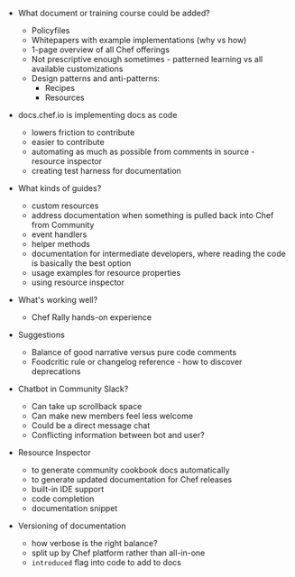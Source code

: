 - What document or training course could be added?
    * Policyfiles
    * Whitepapers with example implementations (why vs how)
    * 1-page overview of all Chef offerings  
    * Not prescriptive enough sometimes - patterned learning vs all available customizations
    * Design patterns and anti-patterns:
       * Recipes
       * Resources

- docs.chef.io is implementing docs as code
    * lowers friction to contribute
    * easier to contribute
    * automating as much as possible from comments in source - resource inspector
    * creating test harness for documentation 

- What kinds of guides?
    * custom resources
    * address documentation when something is pulled back into Chef from Community
    * event handlers
    * helper methods
    * documentation for intermediate developers, where reading the code is basically the best option
    * usage examples for resource properties 
    * using resource inspector 
    
- What's working well?
    * Chef Rally hands-on experience

- Suggestions
    * Balance of good narrative versus pure code comments
    * Foodcritic rule or changelog reference - how to discover deprecations

- Chatbot in Community Slack?
    * Can take up scrollback space
    * Can make new members feel less welcome
    * Could be a direct message chat
    * Conflicting information between bot and user?

- Resource Inspector
    * to generate community cookbook docs automatically
    * to generate updated documentation for Chef releases 
    * built-in IDE support
    * code completion
    * documentation snippet
    
- Versioning of documentation
   * how verbose is the right balance?
   * split up by Chef platform rather than all-in-one   
   * `introduced` flag into code to add to docs
